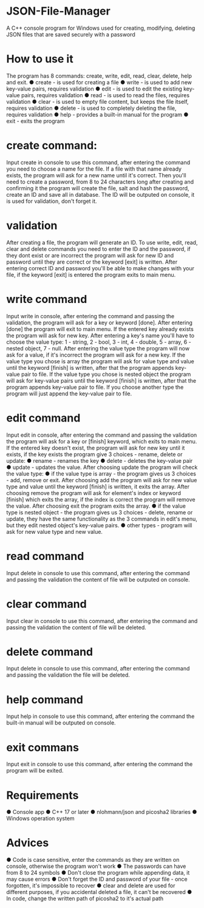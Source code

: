 # JSON-File-Manager
A C++ console program for Windows used for creating, modifying, deleting JSON files that are saved securely with a password

# How to use it
The program has 8 commands: create, write, edit, read, clear, delete, help and exit.
● create - is used for creating a file
● write - is used to add new key-value pairs, requires validation
● edit - is used to edit the existing key-value pairs, requires validation
● read - is used to read the files, requires validation
● clear - is used to empty file content, but keeps the file itself, requires validation
● delete - is used to completely deleting the file, requires validation
● help - provides a built-in manual for the program
● exit - exits the program

# create command:
Input create in console to use this command, after entering the command you need to choose a name for the file. If a file with that name already exists, the program will ask for a new name until it's correct. Then you'll need to create a password, from 8 to 24 characters long after creating and confirming it the program will create the file, salt and hash the password, create an ID and save all in database. The ID will be outputed on console, it is used for validation, don't forget it.

# validation
After creating a file, the program will generate an ID. To use write, edit, read, clear and delete commands you need to enter the ID and the password, if they dont exist or are incorrect the program will ask for new ID and password until they are correct or the keyword [exit] is written. After entering correct ID and password you'll be able to make changes with your file, if the keyword [exit] is entered the program exits to main menu.

# write command
Input write in console, after entering the command and passing the validation, the program will ask for a key or keyword [done]. After entering [done] the program will exit to main menu. If the entered key already exists the program will ask for new key. After entering a key's name you'll have to choose the value type:
1 - string,
2 - bool,
3 - int,
4 - double,
5 - array,
6 - nested object,
7 - null.
After entering the value type the program will now ask for a value, if it's incorrect the program will ask for a new key. If the value type you chose is array the program will ask for value type and value until the keyword [finish] is written, after that the program appends key-value pair to file. If the value type you chose is nested object the program will ask for key-value pairs until the keyword [finish] is written, after that the program appends key-value pair to file. If you choose another type the program will just append the key-value pair to file.

# edit command
Input edit in console, after entering the command and passing the validation the program will ask for a key or [finish] keyword, which exits to main menu. If the entered key doesn't exist, the program will ask for new key until it exists, if the key exists the program give 3 choices - rename, delete or update:
● rename - renames the key
● delete - deletes the key-value pair
● update - updates the value.
After choosing update the program will check the value type:
● if the value type is array - the program gives us 3 choices - add, remove or exit. After choosing add the program will ask for new value type and value until the keyword [finish] is written, it exits the array. After choosing remove the program will ask for element's index or keyword [finish] which exits the array, if the index is correct the program will remove the value. After choosing exit the program exits the array.
● if the value type is nested object - the program gives us 3 choices - delete, rename or update, they have the same functionality as the 3 commands in edit's menu, but they edit nested object's key-value pairs.
● other types - program will ask for new value type and new value.

# read command
Input delete in console to use this command, after entering the command and passing the validation the content of file will be outputed on console.

# clear command
Input clear in console to use this command, after entering the command and passing the validation the content of file will be deleted.

# delete command
Input delete in console to use this command, after entering the command and passing the validation the file will be deleted.

# help command
Input help in console to use this command, after entering the command the built-in manual will be outputed on console.

# exit commans
Input exit in console to use this command, after entering the command the program will be exited.

# Requirements
● Console app
● C++ 17 or later
● nlohmann/json and picosha2 libraries
● Windows operation system

# Advices
● Code is case sensitive, enter the commands as they are written on console, otherwise the program won't work
● The passwords can have from 8 to 24 symbols
● Don't close the program while appending data, it may cause errors
● Don't forget the ID and password of your file - once forgotten, it's impossible to recover
● clear and delete are used for different purposes, if you accidental deleted a file, it can't be recovered
● In code, change the written path of picosha2 to it's actual path

